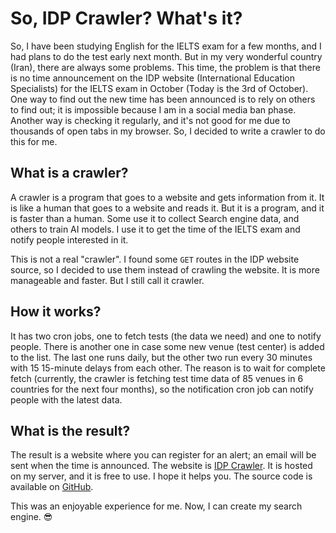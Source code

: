 # So, IDP Crawler? What's it?

So, I have been studying English for the IELTS exam for a few months, and I had plans to do the test early next month. But in my very wonderful country (Iran), there are always some problems. This time, the problem is that there is no time announcement on the IDP website (International Education Specialists) for the IELTS exam in October (Today is the 3rd of October). One way to find out the new time has been announced is to rely on others to find out; it is impossible because I am in a social media ban phase. Another way is checking it regularly, and it's not good for me due to thousands of open tabs in my browser. So, I decided to write a crawler to do this for me.

## What is a crawler?

A crawler is a program that goes to a website and gets information from it. It is like a human that goes to a website and reads it. But it is a program, and it is faster than a human. Some use it to collect Search engine data, and others to train AI models. I use it to get the time of the IELTS exam and notify people interested in it.

This is not a real "crawler". I found some `GET` routes in the IDP website source, so I decided to use them instead of crawling the website. It is more manageable and faster. But I still call it crawler.

## How it works?

It has two cron jobs, one to fetch tests (the data we need) and one to notify people. There is another one in case some new venue (test center) is added to the list. The last one runs daily, but the other two run every 30 minutes with 15 15-minute delays from each other. The reason is to wait for complete fetch (currently, the crawler is fetching test time data of 85 venues in 6 countries for the next four months), so the notification cron job can notify people with the latest data.

## What is the result?

The result is a website where you can register for an alert; an email will be sent when the time is announced. The website is [IDP Crawler](https://idpcrawl.bagheriali.dev). It is hosted on my server, and it is free to use. I hope it helps you. The source code is available on [GitHub](https://github.com/bagheriali2001/idp-crawl).

This was an enjoyable experience for me. Now, I can create my search engine. 😎